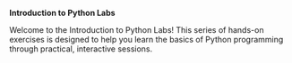 **Introduction to Python Labs**

Welcome to the Introduction to Python Labs! This series of hands-on exercises is designed to help you learn the basics of Python programming through practical, interactive sessions.
